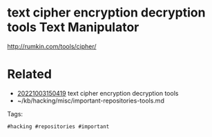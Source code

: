 # text cipher encryption decryption tools Text Manipulator
http://rumkin.com/tools/cipher/

# Related

- [20221003150419](/zet/20221003150419/README.md) text cipher encryption decryption tools
- ~/kb/hacking/misc/important-repositories-tools.md

Tags:

    #hacking #repositories #important 
